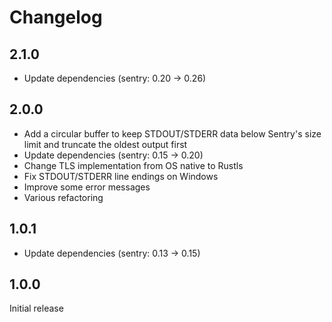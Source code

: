 # Changelog

## 2.1.0

- Update dependencies (sentry: 0.20 → 0.26)

## 2.0.0

- Add a circular buffer to keep STDOUT/STDERR data below Sentry's size limit and truncate the oldest output first
- Update dependencies (sentry: 0.15 → 0.20)
- Change TLS implementation from OS native to Rustls
- Fix STDOUT/STDERR line endings on Windows
- Improve some error messages
- Various refactoring

## 1.0.1

- Update dependencies (sentry: 0.13 → 0.15)

## 1.0.0

Initial release
